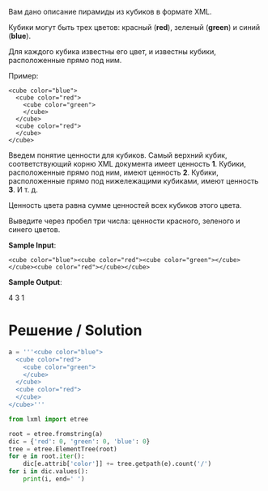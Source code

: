 Вам дано описание пирамиды из кубиков в формате XML.

Кубики могут быть трех цветов: красный (**red**), зеленый (**green**) и синий (**blue﻿**).

Для каждого кубика известны его цвет, и известны кубики, расположенные прямо под ним.

Пример:

```
<cube color="blue">
  <cube color="red">
    <cube color="green">
    </cube>
  </cube>
  <cube color="red">
  </cube>
</cube>
```

Введем понятие ценности для кубиков. Самый верхний кубик, соответствующий корню XML документа имеет ценность **1**. Кубики, расположенные прямо под ним, имеют ценность **2**. Кубики, расположенные прямо под нижележащими кубиками, имеют ценность **3**. И т. д.

Ценность цвета равна сумме ценностей всех кубиков этого цвета.

Выведите через пробел три числа: ценности красного, зеленого и синего цветов.

**Sample Input**:

`<cube color="blue"><cube color="red"><cube color="green"></cube></cube><cube color="red"></cube></cube>`

**Sample Output**:

4 3 1

# Решение / Solution

```python
a = '''<cube color="blue">
  <cube color="red">
    <cube color="green">
    </cube>
  </cube>
  <cube color="red">
  </cube>
</cube>'''

from lxml import etree

root = etree.fromstring(a)
dic = {'red': 0, 'green': 0, 'blue': 0}
tree = etree.ElementTree(root)
for e in root.iter():
    dic[e.attrib['color']] += tree.getpath(e).count('/')
for i in dic.values():
    print(i, end=' ')

```
